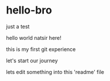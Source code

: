 # hello-bro
just a test

hello world natsir here!

this is my first git experience 

let's start our journey

lets edit something into this 'readme' file
